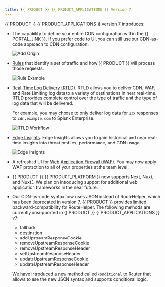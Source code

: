 ```yaml
---
title: {{ PRODUCT }} {{ PRODUCT_APPLICATIONS }} Version 7
---
```


{{ PRODUCT }} {{ PRODUCT_APPLICATIONS }} version 7 introduces:

-   The capability to define your entire CDN configuration within the {{ PORTAL_LINK }}. If you prefer code to UI, you can still use our CDN-as-code approach to CDN configuration. 

    ![Add Origin](/images/v7/basics/origins-add-origin.png)

-   [Rules](/guides/performance/rules) that identify a set of traffic and how {{ PRODUCT }} will process those requests. 

    ![Rule Example](/images/v7/performance/rule-condition-feature-example.png)

-   [Real-Time Log Delivery (RTLD)](/guides/logs/rtld). RTLD allows you to deliver CDN, WAF, and Rate Limiting log data to a variety of destinations in near real-time. RTLD provides complete control over the type of traffic and the type of log data that will be delivered. 

    For example, you may choose to only deliver log data for `2xx` responses to `cdn.example.com` to Splunk Enterprise.

    ![RTLD Workflow](/images/v7/logs/rtld-workflow.png)

-   [Edge Insights](/guides/performance/observability/edge_insights). Edge Insights allows you to gain historical and near real-time insights into threat profiles, performance, and CDN usage.

    ![Edge Insights](/images/v7/performance/edge-insights-example.png)

-   A refreshed UI for [Web Application Firewall (WAF)](/security/waf). You may now apply WAF protection to all of your properties at the team level.
-   {{ PRODUCT }} {{ PRODUCT_PLATFORM }} now supports Next, Nuxt, and Nuxt3. We plan on introducing support for additional web application frameworks in the near future.
-   Our CDN-as-code syntax now uses JSON instead of RouteHelper, which has been deprecated in version 7. {{ PRODUCT }} provides limited backward-compatibility for RouteHelper. The following methods are currently unsupported in {{ PRODUCT }} {{ PRODUCT_APPLICATIONS }} v7:
    -   fallback
    -   destination
    -   addUpstreamResponseCookie
    -   removeUpstreamResponseCookie
    -   removeUpstreamResponseHeader
    -   setUpstreamResponseHeader
    -   updateUpstreamResponseCookie
    -   updateUpstreamResponseHeader

    We have introduced a new method called `conditional` to Router that allows to use the new JSON syntax and supports conditional logic.
